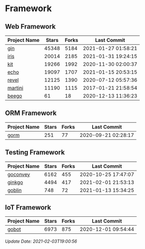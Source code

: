 # Framework

## Web Framework
| Project Name | Stars | Forks | Last Commit |
| ------------ | ----- | ----- | ----------- |
| [gin](https://github.com/gin-gonic/gin) | 45348 | 5184 | 2021-01-27 01:58:21 |
| [iris](https://github.com/kataras/iris) | 20014 | 2185 | 2021-01-31 19:24:15 |
| [kit](https://github.com/go-kit/kit) | 19266 | 1992 | 2020-11-30 02:00:37 |
| [echo](https://github.com/labstack/echo) | 19097 | 1707 | 2021-01-15 20:53:15 |
| [revel](https://github.com/revel/revel) | 12125 | 1390 | 2020-07-12 05:57:36 |
| [martini](https://github.com/go-martini/martini) | 11190 | 1115 | 2017-01-21 21:58:54 |
| [beego](https://github.com/astaxie/beego) | 61 | 18 | 2020-12-13 11:36:23 |

## ORM Framework
| Project Name | Stars | Forks | Last Commit |
| ------------ | ----- | ----- | ----------- |
| [gorm](https://github.com/jinzhu/gorm) | 251 | 77 | 2020-09-21 02:28:17 |

## Testing Framework
| Project Name | Stars | Forks | Last Commit |
| ------------ | ----- | ----- | ----------- |
| [goconvey](https://github.com/smartystreets/goconvey) | 6162 | 455 | 2020-10-25 17:47:07 |
| [ginkgo](https://github.com/onsi/ginkgo) | 4494 | 417 | 2021-02-01 21:53:13 |
| [goblin](https://github.com/franela/goblin) | 748 | 72 | 2021-01-13 15:34:25 |

## IoT Framework
| Project Name | Stars | Forks | Last Commit |
| ------------ | ----- | ----- | ----------- |
| [gobot](https://github.com/hybridgroup/gobot) | 6973 | 875 | 2020-12-01 09:54:44 |

*Update Date: 2021-02-03T19:00:56*